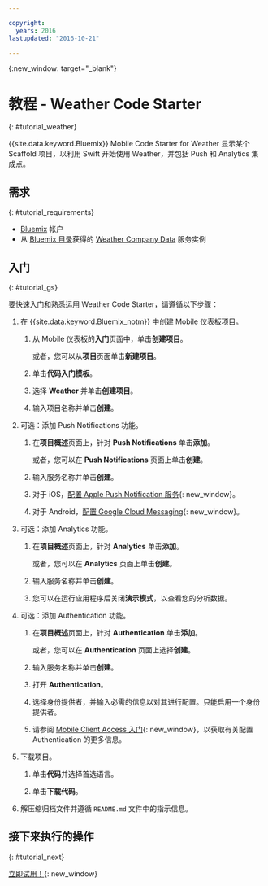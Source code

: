 ```yaml
---

copyright:
  years: 2016
lastupdated: "2016-10-21"

---
```

{:new_window: target="_blank"}

# 教程 - Weather Code Starter
{: #tutorial_weather}

{{site.data.keyword.Bluemix}} Mobile Code Starter for Weather 显示某个 Scaffold 项目，以利用 Swift 开始使用 Weather，并包括 Push 和 Analytics 集成点。


## 需求
{: #tutorial_requirements}

* [Bluemix](http://bluemix.net) 帐户
* 从 [Bluemix 目录](https://console.{DomainName}/catalog/)获得的 [Weather Company Data](https://console.{DomainName}/catalog/services/weather-company-data/) 服务实例


## 入门
{: #tutorial_gs}

要快速入门和熟悉运用 Weather Code Starter，请遵循以下步骤：

1. 在 {{site.data.keyword.Bluemix_notm}} 中创建 Mobile 仪表板项目。

   1. 从 Mobile 仪表板的**入门**页面中，单击**创建项目**。

      或者，您可以从**项目**页面单击**新建项目**。

   2. 单击**代码入门模板**。

   3. 选择 **Weather** 并单击**创建项目**。

   4. 输入项目名称并单击**创建**。

2. 可选：添加 Push Notifications 功能。

   1. 在**项目概述**页面上，针对 **Push Notifications** 单击**添加**。

      或者，您可以在 **Push Notifications** 页面上单击**创建**。

   2. 输入服务名称并单击**创建**。

   3. 对于 iOS，[配置 Apple Push Notification 服务](/docs/services/mobilepush/t_push_provider_ios.html){: new_window}。

   4. 对于 Android，[配置 Google Cloud Messaging](/docs/services/mobilepush/t_push_provider_android.html){: new_window}。
   
3. 可选：添加 Analytics 功能。

   1. 在**项目概述**页面上，针对 **Analytics** 单击**添加**。

      或者，您可以在 **Analytics** 页面上单击**创建**。

   2. 输入服务名称并单击**创建**。
   
   3. 您可以在运行应用程序后关闭**演示模式**，以查看您的分析数据。

4. 可选：添加 Authentication 功能。

   1. 在**项目概述**页面上，针对 **Authentication** 单击**添加**。

      或者，您可以在 **Authentication** 页面上选择**创建**。

   2. 输入服务名称并单击**创建**。
   
   3. 打开 **Authentication**。
   
   4. 选择身份提供者，并输入必需的信息以对其进行配置。只能启用一个身份提供者。

   5. 请参阅 [Mobile Client Access 入门](/docs/services/mobileaccess/index.html){: new_window}，以获取有关配置 Authentication 的更多信息。

5. 下载项目。

   1. 单击**代码**并选择首选语言。

   2. 单击**下载代码**。

5. 解压缩归档文件并遵循 `README.md` 文件中的指示信息。


## 接下来执行的操作
{: #tutorial_next}

[立即试用！](http://console.{DomainName}/mobile/create-project?starter=fad1d49e-f7b6-3aff-9b53-14673fca4399){: new_window}
